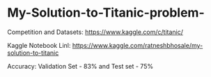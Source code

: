# My-Solution-to-Titanic-problem-
Competition and Datasets: https://www.kaggle.com/c/titanic/

Kaggle Notebook Linl: https://www.kaggle.com/ratneshbhosale/my-solution-to-titanic 

Accuracy: Validation Set - 83% and Test set - 75%
